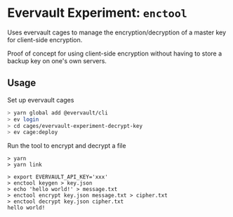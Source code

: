 # Evervault Experiment: `enctool`

Uses evervault cages to manage the encryption/decryption of a master key for
client-side encryption.

Proof of concept for using client-side encryption without having to store a
backup key on one's own servers.

## Usage

Set up evervault cages

```sh
> yarn global add @evervault/cli
> ev login
> cd cages/evervault-experiment-decrypt-key
> ev cage:deploy
```

Run the tool to encrypt and decrypt a file

```
> yarn
> yarn link

> export EVERVAULT_API_KEY='xxx'
> enctool keygen > key.json
> echo 'hello world!' > message.txt
> enctool encrypt key.json message.txt > cipher.txt
> enctool decrypt key.json cipher.txt
hello world!
```
